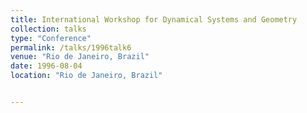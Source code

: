 ```yaml
---
title: International Workshop for Dynamical Systems and Geometry
collection: talks
type: "Conference" 
permalink: /talks/1996talk6
venue: "Rio de Janeiro, Brazil"
date: 1996-08-04
location: "Rio de Janeiro, Brazil"


---
```



